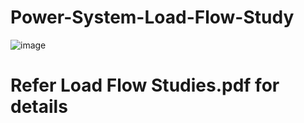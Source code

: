 # Power-System-Load-Flow-Study
![image](https://github.com/Divya-Samudra/Power-System-Load-Flow-Study/assets/130666521/52aa99ff-1202-4427-bf7b-134a28840c68)
# Refer Load Flow Studies.pdf for details
